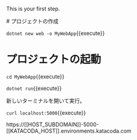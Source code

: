 This is your first step.

# プロジェクトの作成

`dotnet new web -o MyWebApp`{{execute}}


# プロジェクトの起動

`cd MyWebApp`{{execute}}

`dotnet run`{{execute}}

新しいターミナルを開いて実行。

`curl localhost:5000`{{execute}}

https://[[HOST_SUBDOMAIN]]-5000-[[KATACODA_HOST]].environments.katacoda.com
